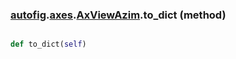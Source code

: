 ### [autofig](autofig.md).[axes](autofig.axes.md).[AxViewAzim](autofig.axes.AxViewAzim.md).to_dict (method)


```py

def to_dict(self)

```


